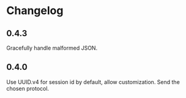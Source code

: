 Changelog
=========

0.4.3
-----

Gracefully handle malformed JSON.


0.4.0
-----

Use UUID.v4 for session id by default, allow customization.
Send the chosen protocol.